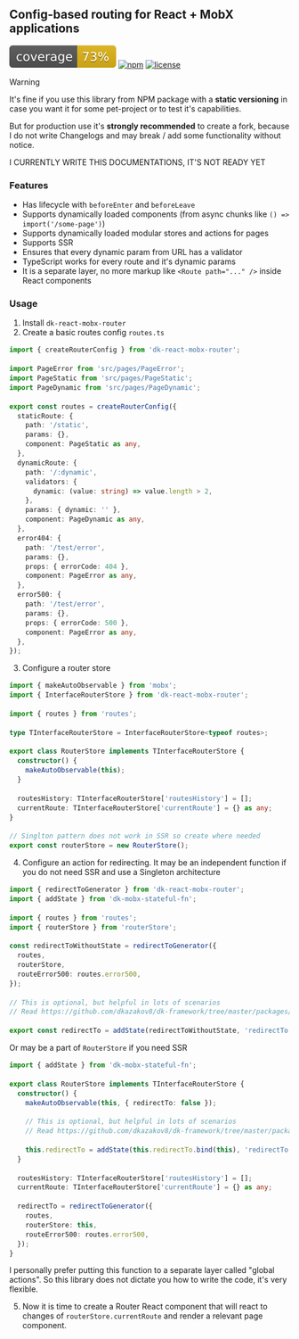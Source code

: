 ## Config-based routing for React + MobX applications

![coverage](https://github.com/dkazakov8/dk-framework/blob/master/packages/react-mobx-router/cover.svg)
[![npm](https://img.shields.io/npm/v/dk-react-mobx-router)](https://www.npmjs.com/package/dk-react-mobx-router)
[![license](https://img.shields.io/npm/l/dk-react-mobx-router)](https://github.com/dkazakov8/dk-framework/blob/master/packages/react-mobx-router/LICENSE)

> [!WARNING]  
> It's fine if you use this library from NPM package with a **static versioning** in case you
> want it for some pet-project or to test it's capabilities.
>
> But for production use it's **strongly recommended** to create a fork, because I do not write
> Changelogs and may break / add some functionality without notice.

I CURRENTLY WRITE THIS DOCUMENTATIONS, IT'S NOT READY YET

### Features

- Has lifecycle with `beforeEnter` and `beforeLeave`
- Supports dynamically loaded components (from async chunks like `() => import('/some-page')`)
- Supports dynamically loaded modular stores and actions for pages
- Supports SSR
- Ensures that every dynamic param from URL has a validator
- TypeScript works for every route and it's dynamic params
- It is a separate layer, no more markup like `<Route path="..." />` inside React components

### Usage

1. Install `dk-react-mobx-router`
2. Create a basic routes config `routes.ts`

```typescript
import { createRouterConfig } from 'dk-react-mobx-router';

import PageError from 'src/pages/PageError';
import PageStatic from 'src/pages/PageStatic';
import PageDynamic from 'src/pages/PageDynamic';

export const routes = createRouterConfig({
  staticRoute: {
    path: '/static',
    params: {},
    component: PageStatic as any,
  },
  dynamicRoute: {
    path: '/:dynamic',
    validators: {
      dynamic: (value: string) => value.length > 2,
    },
    params: { dynamic: '' },
    component: PageDynamic as any,
  },
  error404: {
    path: '/test/error',
    params: {},
    props: { errorCode: 404 },
    component: PageError as any,
  },
  error500: {
    path: '/test/error',
    params: {},
    props: { errorCode: 500 },
    component: PageError as any,
  },
});
```

3. Configure a router store

```typescript
import { makeAutoObservable } from 'mobx';
import { InterfaceRouterStore } from 'dk-react-mobx-router';

import { routes } from 'routes';

type TInterfaceRouterStore = InterfaceRouterStore<typeof routes>;

export class RouterStore implements TInterfaceRouterStore {
  constructor() {
    makeAutoObservable(this);
  }

  routesHistory: TInterfaceRouterStore['routesHistory'] = [];
  currentRoute: TInterfaceRouterStore['currentRoute'] = {} as any;
}

// Singlton pattern does not work in SSR so create where needed
export const routerStore = new RouterStore();
```

4. Configure an action for redirecting. It may be an independent function if you do not need SSR and
use a Singleton architecture

```typescript
import { redirectToGenerator } from 'dk-react-mobx-router';
import { addState } from 'dk-mobx-stateful-fn';

import { routes } from 'routes';
import { routerStore } from 'routerStore';

const redirectToWithoutState = redirectToGenerator({
  routes,
  routerStore,
  routeError500: routes.error500,
});

// This is optional, but helpful in lots of scenarios
// Read https://github.com/dkazakov8/dk-framework/tree/master/packages/mobx-stateful-fn

export const redirectTo = addState(redirectToWithoutState, 'redirectTo');
```

Or may be a part of `RouterStore` if you need SSR

```typescript
import { addState } from 'dk-mobx-stateful-fn';

export class RouterStore implements TInterfaceRouterStore {
  constructor() {
    makeAutoObservable(this, { redirectTo: false });
    
    // This is optional, but helpful in lots of scenarios
    // Read https://github.com/dkazakov8/dk-framework/tree/master/packages/mobx-stateful-fn
    
    this.redirectTo = addState(this.redirectTo.bind(this), 'redirectTo');
  }

  routesHistory: TInterfaceRouterStore['routesHistory'] = [];
  currentRoute: TInterfaceRouterStore['currentRoute'] = {} as any;
  
  redirectTo = redirectToGenerator({
    routes,
    routerStore: this,
    routeError500: routes.error500,
  });
}
```

I personally prefer putting this function to a separate layer called "global actions". So this library
does not dictate you how to write the code, it's very flexible.

5. Now it is time to create a Router React component that will react to changes of `routerStore.currentRoute`
and render a relevant page component.






















